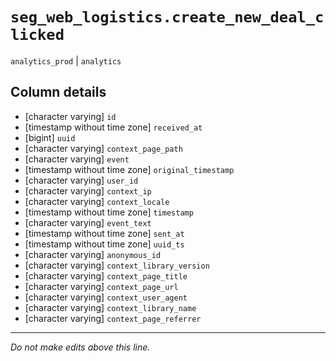 # `seg_web_logistics.create_new_deal_clicked`
`analytics_prod` | `analytics`

## Column details
* [character varying] `id`
* [timestamp without time zone] `received_at`
* [bigint]    `uuid`
* [character varying] `context_page_path`
* [character varying] `event`
* [timestamp without time zone] `original_timestamp`
* [character varying] `user_id`
* [character varying] `context_ip`
* [character varying] `context_locale`
* [timestamp without time zone] `timestamp`
* [character varying] `event_text`
* [timestamp without time zone] `sent_at`
* [timestamp without time zone] `uuid_ts`
* [character varying] `anonymous_id`
* [character varying] `context_library_version`
* [character varying] `context_page_title`
* [character varying] `context_page_url`
* [character varying] `context_user_agent`
* [character varying] `context_library_name`
* [character varying] `context_page_referrer`

-------------------------------------------------------------------------------
*Do not make edits above this line.*
